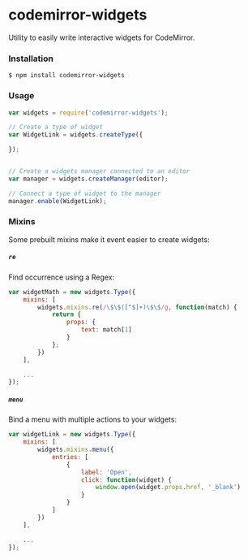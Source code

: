 # codemirror-widgets

Utility to easily write interactive widgets for CodeMirror.

### Installation

```
$ npm install codemirror-widgets
```

### Usage

```js
var widgets = require('codemirror-widgets');

// Create a type of widget
var WidgetLink = widgets.createType({

});


// Create a widgets manager connected to an editor
var manager = widgets.createManager(editor);

// Connect a type of widget to the manager
manager.enable(WidgetLink);
```

### Mixins

Some prebuilt mixins make it event easier to create widgets:

##### `re`

Find occurrence using a Regex:

```js
var widgetMath = new widgets.Type({
    mixins: [
        widgets.mixins.re(/\$\$([^$]+)\$\$/g, function(match) {
            return {
                props: {
                    text: match[1]
                }
            };
        })
    ],

    ...
});
```

##### `menu`

Bind a menu with multiple actions to your widgets:

```js
var widgetLink = new widgets.Type({
    mixins: [
        widgets.mixins.menu({
            entries: [
                {
                    label: 'Open',
                    click: function(widget) {
                        window.open(widget.props.href, '_blank')
                    }
                }
            ]
        })
    ],

    ...
});
```
